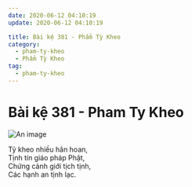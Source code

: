 ```yaml
---
date: 2020-06-12 04:10:19
update: 2020-06-12 04:10:19

title: Bài kệ 381 - Phẩm Tỳ Kheo
category:
  - pham-ty-kheo
  - Phẩm Tỳ Kheo
tag:
  - pham-ty-kheo
---
```


# Bài kệ 381 - Pham Ty Kheo

![An image](/img/pham-ty-kheo/pham-ty-kheo-381.jpg)

Tỷ kheo nhiều hân hoan,<br>Tịnh tín giáo pháp Phật,<br>Chứng cảnh giới tịch tịnh,<br>Các hạnh an tịnh lạc.<br>
